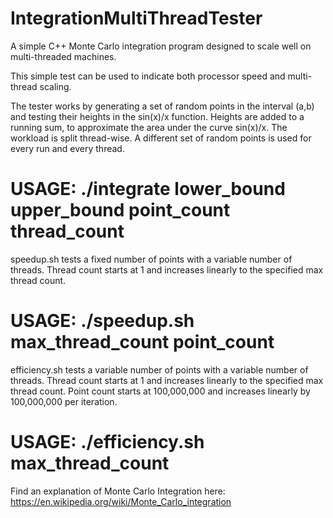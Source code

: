 # IntegrationMultiThreadTester
A simple C++ Monte Carlo integration program designed to scale well on multi-threaded machines.

This simple test can be used to indicate both processor speed and multi-thread scaling.

The tester works by generating a set of random points in the interval (a,b) and testing their heights in the sin(x)/x function.
Heights are added to a running sum, to approximate the area under the curve sin(x)/x. 
The workload is split thread-wise. 
A different set of random points is used for every run and every thread.

# USAGE: ./integrate lower_bound upper_bound point_count thread_count

speedup.sh tests a fixed number of points with a variable number of threads.
Thread count starts at 1 and increases linearly to the specified max thread count.
# USAGE: ./speedup.sh max_thread_count point_count

efficiency.sh tests a variable number of points with a variable number of threads.
Thread count starts at 1 and increases linearly to the specified max thread count.
Point count starts at 100,000,000 and increases linearly by 100,000,000 per iteration.
# USAGE: ./efficiency.sh max_thread_count

Find an explanation of Monte Carlo Integration here: https://en.wikipedia.org/wiki/Monte_Carlo_integration

